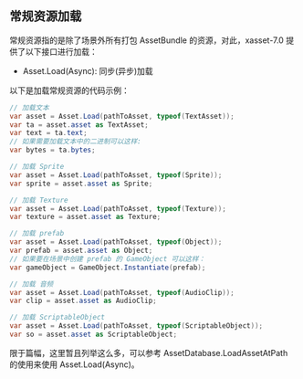 <!-- docs/load-asset.md -->
## 常规资源加载

常规资源指的是除了场景外所有打包 AssetBundle 的资源，对此，xasset-7.0 提供了以下接口进行加载：

- Asset.Load(Async): 同步(异步)加载

以下是加载常规资源的代码示例：

```c#
// 加载文本
var asset = Asset.Load(pathToAsset, typeof(TextAsset));
var ta = asset.asset as TextAsset;
var text = ta.text;
// 如果需要加载文本中的二进制可以这样:
var bytes = ta.bytes;

// 加载 Sprite
var asset = Asset.Load(pathToAsset, typeof(Sprite));
var sprite = asset.asset as Sprite;

// 加载 Texture
var asset = Asset.Load(pathToAsset, typeof(Texture));
var texture = asset.asset as Texture;

// 加载 prefab
var asset = Asset.Load(pathToAsset, typeof(Object));
var prefab = asset.asset as Object;
// 如果要在场景中创建 prefab 的 GameObject 可以这样：
var gameObject = GameObject.Instantiate(prefab);

// 加载 音频
var asset = Asset.Load(pathToAsset, typeof(AudioClip));
var clip = asset.asset as AudioClip;

// 加载 ScriptableObject
var asset = Asset.Load(pathToAsset, typeof(ScriptableObject));
var so = asset.asset as ScriptableObject;
```

限于篇幅，这里暂且列举这么多，可以参考 AssetDatabase.LoadAssetAtPath 的使用来使用 Asset.Load(Async)。